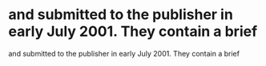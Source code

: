 # and submitted to the publisher in early July 2001. They contain a brief

and submitted to the publisher in early July 2001. They contain a brief